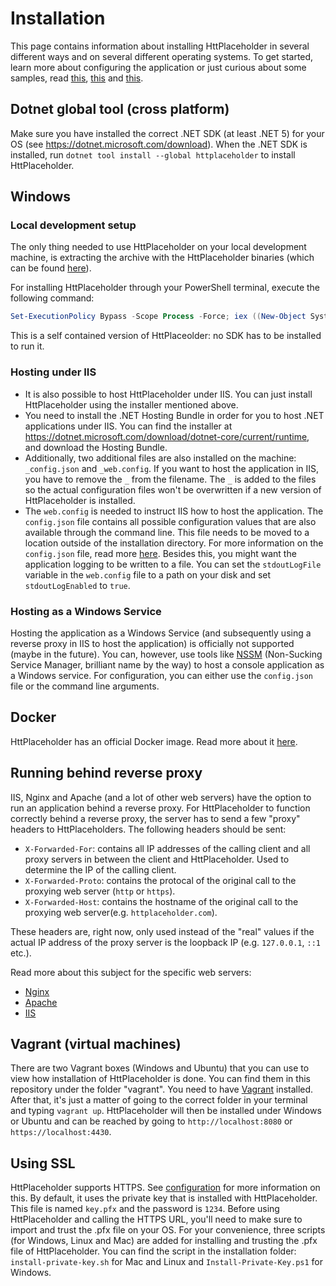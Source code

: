 # Installation

This page contains information about installing HttPlaceholder in several different ways and on several different operating systems. To get started, learn more about configuring the application or just curious about some samples, read [this](GETTING-STARTED.md), [this](CONFIG.md)  and [this](SAMPLES.md).

## Dotnet global tool (cross platform)

Make sure you have installed the correct .NET SDK (at least .NET 5) for your OS (see https://dotnet.microsoft.com/download). When the .NET SDK is installed, run `dotnet tool install --global httplaceholder` to install HttPlaceholder.

## Windows

### Local development setup

The only thing needed to use HttPlaceholder on your local development machine, is extracting the archive with the HttPlaceholder binaries (which can be found [here](https://github.com/dukeofharen/httplaceholder/releases/latest)).

For installing HttPlaceholder through your PowerShell terminal, execute the following command:

```powershell
Set-ExecutionPolicy Bypass -Scope Process -Force; iex ((New-Object System.Net.WebClient).DownloadString('https://raw.githubusercontent.com/dukeofharen/httplaceholder/master/scripts/Install-Windows.ps1'))
```

This is a self contained version of HttPlaceolder: no SDK has to be installed to run it.

### Hosting under IIS

- It is also possible to host HttPlaceholder under IIS. You can just install HttPlaceholder using the installer mentioned above.
- You need to install the .NET Hosting Bundle in order for you to host .NET applications under IIS. You can find the installer at <https://dotnet.microsoft.com/download/dotnet-core/current/runtime>, and download the Hosting Bundle.
- Additionally, two additional files are also installed on the machine: `_config.json` and `_web.config`. If you want to host the application in IIS, you have to remove the `_` from the filename. The `_` is added to the files so the actual configuration files won't be overwritten if a new version of HttPlaceholder is installed.
- The `web.config` is needed to instruct IIS how to host the application. The `config.json` file contains all possible configuration values that are also available through the command line. This file needs to be moved to a location outside of the installation directory. For more information on the `config.json` file, read more [here](CONFIG.md). Besides this, you might want the application logging to be written to a file. You can set the `stdoutLogFile` variable in the `web.config` file to a path on your disk and set `stdoutLogEnabled` to `true`.

### Hosting as a Windows Service

Hosting the application as a Windows Service (and subsequently using a reverse proxy in IIS to host the application) is officially not supported (maybe in the future). You can, however, use tools like [NSSM](http://nssm.cc/) (Non-Sucking Service Manager, brilliant name by the way) to host a console application as a Windows service. For configuration, you can either use the `config.json` file or the command line arguments.

## Docker

HttPlaceholder has an official Docker image. Read more about it [here](INSTALL-DOCKER.md).

## Running behind reverse proxy

IIS, Nginx and Apache (and a lot of other web servers) have the option to run an application behind a reverse proxy. For HttPlaceholder to function correctly behind a reverse proxy, the server has to send a few "proxy" headers to HttPlaceholders. The following headers should be sent:

- `X-Forwarded-For`: contains all IP addresses of the calling client and all proxy servers in between the client and HttPlaceholder. Used to determine the IP of the calling client.
- `X-Forwarded-Proto`: contains the protocal of the original call to the proxying web server (`http` or `https`).
- `X-Forwarded-Host`: contains the hostname of the original call to the proxying web server(e.g. `httplaceholder.com`).

These headers are, right now, only used instead of the "real" values if the actual IP address of the proxy server is the loopback IP (e.g. `127.0.0.1`, `::1` etc.).

Read more about this subject for the specific web servers:
- [Nginx](https://www.nginx.com/resources/wiki/start/topics/examples/forwarded/)
- [Apache](https://httpd.apache.org/docs/2.4/mod/mod_proxy.html)
- [IIS](https://blogs.msdn.microsoft.com/webapps/2018/09/05/how-to-log-client-ip-when-iis-is-load-balanced-the-x-forwarded-for-header-xff/)

## Vagrant (virtual machines)

There are two Vagrant boxes (Windows and Ubuntu) that you can use to view how installation of HttPlaceholder is done. You can find them in this repository under the folder "vagrant". You need to have [Vagrant](https://www.vagrantup.com/) installed. After that, it's just a matter of going to the correct folder in your terminal and typing `vagrant up`. HttPlaceholder will then be installed under Windows or Ubuntu and can be reached by going to `http://localhost:8080` or `https://localhost:4430`.

## Using SSL

HttPlaceholder supports HTTPS. See [configuration](CONFIG.md) for more information on this. By default, it uses the private key that is installed with HttPlaceholder. This file is named `key.pfx` and the password is `1234`. Before using HttPlaceholder and calling the HTTPS URL, you'll need to make sure to import and trust the .pfx file on your OS. For your convenience, three scripts (for Windows, Linux and Mac) are added for installing and trusting the .pfx file of HttPlaceholder. You can find the script in the installation folder: `install-private-key.sh` for Mac and Linux and `Install-Private-Key.ps1` for Windows.